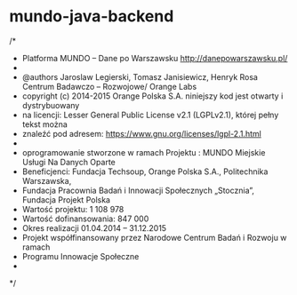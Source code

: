 mundo-java-backend
========================

/*
*  Platforma MUNDO – Dane po Warszawsku  http://danepowarszawsku.pl/
*   
*  @authors Jaroslaw Legierski, Tomasz Janisiewicz, Henryk Rosa Centrum Badawczo – Rozwojowe/ Orange Labs
*  copyright (c) 2014-2015 Orange Polska S.A. niniejszy kod jest otwarty i dystrybuowany
*  na licencji:   Lesser General Public License v2.1 (LGPLv2.1), której  pełny tekst można
*  znaleźć pod adresem:  https://www.gnu.org/licenses/lgpl-2.1.html
*
* oprogramowanie stworzone w ramach Projektu : MUNDO Miejskie Usługi Na Danych Oparte
* Beneficjenci: Fundacja Techsoup, Orange Polska S.A., Politechnika  Warszawska,
* Fundacja Pracownia Badań i Innowacji Społecznych „Stocznia”, Fundacja Projekt Polska
* Wartość projektu: 1 108 978
* Wartość dofinansowania: 847 000
* Okres realizacji 01.04.2014 – 31.12.2015
* Projekt współfinansowany przez Narodowe Centrum Badań i Rozwoju w ramach
* Programu Innowacje Społeczne
*
*/
